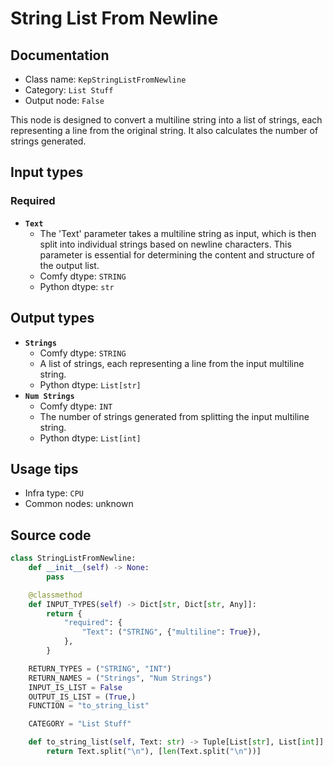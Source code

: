 # String List From Newline
## Documentation
- Class name: `KepStringListFromNewline`
- Category: `List Stuff`
- Output node: `False`

This node is designed to convert a multiline string into a list of strings, each representing a line from the original string. It also calculates the number of strings generated.
## Input types
### Required
- **`Text`**
    - The 'Text' parameter takes a multiline string as input, which is then split into individual strings based on newline characters. This parameter is essential for determining the content and structure of the output list.
    - Comfy dtype: `STRING`
    - Python dtype: `str`
## Output types
- **`Strings`**
    - Comfy dtype: `STRING`
    - A list of strings, each representing a line from the input multiline string.
    - Python dtype: `List[str]`
- **`Num Strings`**
    - Comfy dtype: `INT`
    - The number of strings generated from splitting the input multiline string.
    - Python dtype: `List[int]`
## Usage tips
- Infra type: `CPU`
- Common nodes: unknown


## Source code
```python
class StringListFromNewline:
    def __init__(self) -> None:
        pass

    @classmethod
    def INPUT_TYPES(self) -> Dict[str, Dict[str, Any]]:
        return {
            "required": {
                "Text": ("STRING", {"multiline": True}),
            },
        }

    RETURN_TYPES = ("STRING", "INT")
    RETURN_NAMES = ("Strings", "Num Strings")
    INPUT_IS_LIST = False
    OUTPUT_IS_LIST = (True,)
    FUNCTION = "to_string_list"

    CATEGORY = "List Stuff"

    def to_string_list(self, Text: str) -> Tuple[List[str], List[int]]:
        return Text.split("\n"), [len(Text.split("\n"))]

```
